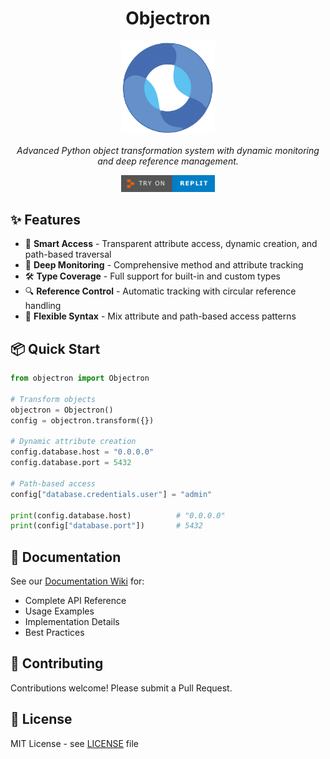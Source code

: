 <div align="center">

<h1>Objectron</h1>
<img src="https://github.com/kairos-xx/objectron/raw/main/resources/icon_raster.png" alt="Objectron Logo" width="150"/>
<p><em>Advanced Python object transformation system with dynamic monitoring and deep reference management.</em></p>

  <a href="https://replit.com/@kairos/objectron">
    <img src="https://github.com/kairos-xx/objectron/raw/main/resources/replit.png" alt="Try it on Replit" width="150"/>
  </a>
</div>

## ✨ Features

- 🎯 **Smart Access** - Transparent attribute access, dynamic creation, and path-based traversal
- 🔄 **Deep Monitoring** - Comprehensive method and attribute tracking
- 🛠 **Type Coverage** - Full support for built-in and custom types
- 🔍 **Reference Control** - Automatic tracking with circular reference handling
- 🎨 **Flexible Syntax** - Mix attribute and path-based access patterns

## 📦 Quick Start

```python
from objectron import Objectron

# Transform objects
objectron = Objectron()
config = objectron.transform({})

# Dynamic attribute creation
config.database.host = "0.0.0.0"
config.database.port = 5432

# Path-based access
config["database.credentials.user"] = "admin"

print(config.database.host)          # "0.0.0.0"
print(config["database.port"])       # 5432
```

## 📖 Documentation

See our [Documentation Wiki](https://github.com/kairos-xx/objectron/wiki) for:
- Complete API Reference
- Usage Examples
- Implementation Details
- Best Practices

## 🤝 Contributing

Contributions welcome! Please submit a Pull Request.

## 📄 License

MIT License - see [LICENSE](LICENSE) file
